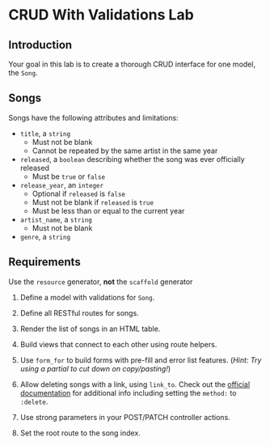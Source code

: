 # CRUD With Validations Lab

## Introduction

Your goal in this lab is to create a thorough CRUD interface for one model, the
`Song`.

## Songs

Songs have the following attributes and limitations:

- `title`, a `string`
  - Must not be blank
  - Cannot be repeated by the same artist in the same year
- `released`, a `boolean` describing whether the song was ever officially
  released
  - Must be `true` or `false`
- `release_year`, an `integer`
  - Optional if `released` is `false`
  - Must not be blank if `released` is `true`
  - Must be less than or equal to the current year
- `artist_name`, a `string`
  - Must not be blank
- `genre`, a `string`

## Requirements

Use the `resource` generator, **not** the `scaffold` generator

1.  Define a model with validations for `Song`.

2.  Define all RESTful routes for songs.

3.  Render the list of songs in an HTML table.

4.  Build views that connect to each other using route helpers. 

5.  Use `form_for` to build forms with pre-fill and error list features. (_Hint:
    Try using a partial to cut down on copy/pasting!_)

6.  Allow deleting songs with a link, using `link_to`. Check out the [official
    documentation][link_to] for additional info including setting the `method:` to
    `:delete`.

7.  Use strong parameters in your POST/PATCH controller actions.

8.  Set the root route to the song index.

[link_to]: http://api.rubyonrails.org/classes/ActionView/Helpers/UrlHelper.html#method-i-link_to
[assets]: http://apidock.com/rails/v4.2.1/ActionView/Helpers/AssetTagHelper/javascript_include_tag
